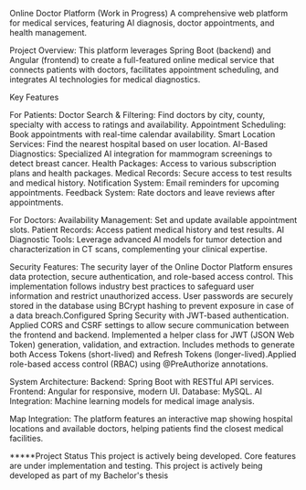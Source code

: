 Online Doctor Platform (Work in Progress) 
A comprehensive web platform for medical services, featuring AI diagnosis, doctor appointments, and health management.

Project Overview: 
This platform leverages Spring Boot (backend) and Angular (frontend) to create a full-featured online medical service that connects patients with doctors, facilitates appointment scheduling, and integrates AI technologies for medical diagnostics.

Key Features

For Patients: 
Doctor Search & Filtering: Find doctors by city, county, specialty with access to ratings and availability.
Appointment Scheduling: Book appointments with real-time calendar availability.
Smart Location Services: Find the nearest hospital based on user location.
AI-Based Diagnostics: Specialized AI integration for mammogram screenings to detect breast cancer.
Health Packages: Access to various subscription plans and health packages.
Medical Records: Secure access to test results and medical history.
Notification System: Email reminders for upcoming appointments.
Feedback System: Rate doctors and leave reviews after appointments.

For Doctors:
Availability Management: Set and update available appointment slots.
Patient Records: Access patient medical history and test results.
AI Diagnostic Tools: Leverage advanced AI models for tumor detection and characterization in CT scans, complementing your clinical expertise.

Security Features:
The security layer of the Online Doctor Platform ensures data protection, secure authentication, and role-based access control. This implementation follows industry best practices to safeguard user information and restrict unauthorized access. User passwords are securely stored in the database using BCrypt hashing to prevent exposure in case of a data breach.Configured Spring Security with JWT-based authentication. Applied CORS and CSRF settings to allow secure communication between the frontend and backend. Implemented a helper class for JWT (JSON Web Token) generation, validation, and extraction. Includes methods to generate both Access Tokens (short-lived) and Refresh Tokens (longer-lived).Applied role-based access control (RBAC) using @PreAuthorize annotations.

System Architecture:
Backend: Spring Boot with RESTful API services.
Frontend: Angular for responsive, modern UI.
Database: MySQL.
AI Integration: Machine learning models for medical image analysis.

Map Integration:
The platform features an interactive map showing hospital locations and available doctors, helping patients find the closest medical facilities.

*****Project Status
This project is actively being developed. Core features are under implementation and testing.  This project is actively being developed as part of my Bachelor's thesis
